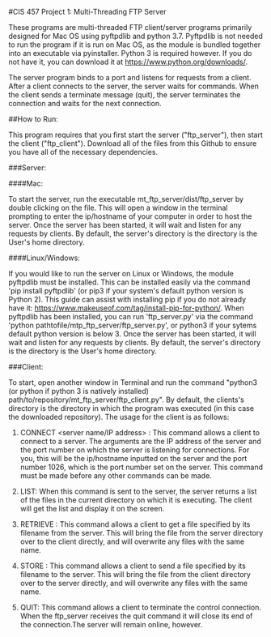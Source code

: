 #CIS 457 Project 1: Multi-Threading FTP Server

These programs are multi-threaded FTP client/server programs primarily designed for Mac OS using pyftpdlib and python 3.7. Pyftpdlib is not needed to run the program if it is run on Mac OS, as the module is bundled together into an executable via pyinstaller. Python 3 is required however. If you do not have it, you can download it at https://www.python.org/downloads/.

The server program binds to a port and listens for requests from a client. After a client connects to the server, the server waits for commands. When the client sends a terminate message (quit), the server terminates the connection and waits for the next connection.

##How to Run:

This program requires that you first start the server ("ftp_server"), then start the client ("ftp_client"). Download all of the files from this Github to ensure you have all of the necessary dependencies.

###Server:

####Mac:

To start the server, run the executable mt_ftp_server/dist/ftp_server by double clicking on the file. This will open a window in the terminal prompting to enter the ip/hostname of your computer in order to host the server. Once the server has been started, it will wait and listen for any requests by clients. By default, the server's directory is the directory is the User's home directory. 

####Linux/Windows:

If you would like to run the server on Linux or Windows, the module pyftpdlib must be installed. This can be installed easily via the command 'pip install pyftpdlib' (or pip3 if your system's default python version is Python 2). This guide can assist with installing pip if you do not already have it: https://www.makeuseof.com/tag/install-pip-for-python/. When pyftpdlib has been installed, you can run 'ftp_server.py' via the command 'python pathtofile/mtp_ftp_server/ftp_server.py', or python3 if your sytems default python version is below 3.  Once the server has been started, it will wait and listen for any requests by clients. By default, the server's directory is the directory is the User's home directory. 
  
###Client:

To start, open another window in Terminal and run the command "python3 (or python if python 3 is natively installed) path/to/repository/mt_ftp_server/ftp_client.py". By default, the clients's directory is the directory in which the program was executed (in this case the downloaded repository). The usage for the client is as follows:

1.	CONNECT <server name/IP address> <server port>: This command allows a client to connect to a server. The arguments are the IP address of the server and the port number on which the server is listening for connections. For you, this will be the ip/hostname inputted on the server and the port number 1026, which is the port number set on the server. This command must be made before any other commands can be made.

2.	LIST: When this command is sent to the server, the server returns a list of the files in the current directory on which it is executing. The client will get the list and display it on the screen.

3.	RETRIEVE <filename>: This command allows a client to get a file specified by its filename from the server. This will bring the file from the server directory over to the client directly, and will overwrite any files with the same name.

4.	STORE <filename>: This command allows a client to send a file specified by its filename to the server. This will bring the file from the client directory over to the server directly, and will overwrite any files with the same name.

5.	QUIT: This command allows a client to terminate the control connection. When the ftp_server receives the quit command it will close its end of the connection.The server will remain online, however.
